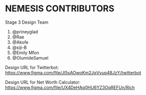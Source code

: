 # NEMESIS CONTRIBUTORS
Stage 3 Design Team

1) @prineyglad
2) @Rae
3) @Akofe
4) @siji-B
5) @Emily Mfon
6) @OlumideSamuel


Design URL for Twitterbot:
https://www.figma.com/file/JI5sAOwoKm2JqVvup48JzY/twitterbot

Design URL for Net Worth Calculator:
https://www.figma.com/file/UX4DeHAg0HU6YZ3OqREFUn/Rich
